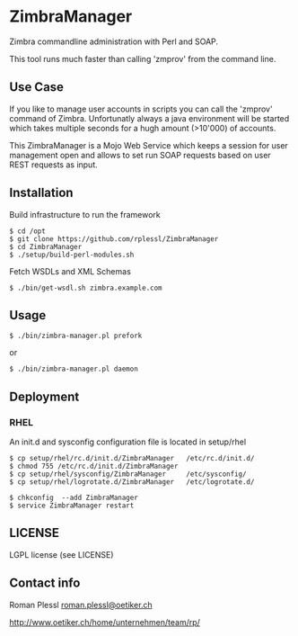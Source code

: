 ZimbraManager
=============
Zimbra commandline administration with Perl and SOAP. 

This tool runs much faster than calling 'zmprov' from the command line.

Use Case
--------
If you like to manage user accounts in scripts you can call the 'zmprov'
command of Zimbra. Unfortunatly always a java environment will be started
which takes multiple seconds for a hugh amount (>10'000) of accounts.

This ZimbraManager is a Mojo Web Service which keeps a session for user
management open and allows to set run SOAP requests based on user REST
requests as input.

Installation
------------
Build infrastructure to run the framework

    $ cd /opt
    $ git clone https://github.com/rplessl/ZimbraManager
    $ cd ZimbraManager
    $ ./setup/build-perl-modules.sh

Fetch WSDLs and XML Schemas

    $ ./bin/get-wsdl.sh zimbra.example.com

Usage
----- 

    $ ./bin/zimbra-manager.pl prefork

or 

    $ ./bin/zimbra-manager.pl daemon


Deployment
----------
### RHEL

An init.d and sysconfig configuration file is located in setup/rhel

    $ cp setup/rhel/rc.d/init.d/ZimbraManager   /etc/rc.d/init.d/
    $ chmod 755 /etc/rc.d/init.d/ZimbraManager
    $ cp setup/rhel/sysconfig/ZimbraManager     /etc/sysconfig/
    $ cp setup/rhel/logrotate.d/ZimbraManager   /etc/logrotate.d/

    $ chkconfig  --add ZimbraManager
    $ service ZimbraManager restart


LICENSE
--------
LGPL license (see LICENSE)


Contact info
------------
Roman Plessl <roman.plessl@oetiker.ch> 

http://www.oetiker.ch/home/unternehmen/team/rp/
